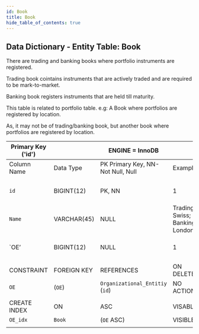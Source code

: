 ```yaml
---
id: Book
title: Book
hide_table_of_contents: true
---
```


## Data Dictionary - Entity Table: Book

There are trading and banking books where portfolio instruments are registered. 

Trading book cointains instruments that are actively traded and are required to be mark-to-market. 

Banking book registers instruments that are held till maturity.

This table is related to portfolio table. e.g: A Book where portfolios are registered by location. 

As, it may not be of trading/banking book, but another book where portfolios are registered by location. 

| Primary Key ('id')||ENGINE = InnoDB|||
|---|---|---|---|---|
| Column Name| Data Type|PK Primary Key, NN-Not Null, Null|Example|Comment|
|| 
|`id`|BIGINT(12)| PK, NN|1|PrimaryKey-ID, Not Null (auto creates)|
|`Name`| VARCHAR(45)| NULL|Trading Swiss; Banking London|Full name of the Book|
|`OE’| BIGINT(12)| NULL|1|OE- organizational entity|
||	  
|CONSTRAINT|FOREIGN KEY|REFERENCES |ON DELETE|ON UPDATE|
|`OE`|(`OE`)|`Organizational_Entitiy` (`id`)| NO ACTION| NO ACTION|
||
|CREATE INDEX|ON|ASC|VISABLE||
|`OE_idx`|`Book`| (`OE` ASC)| VISIBLE;||
||	  

